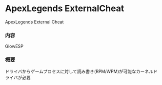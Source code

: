 # ApexLegends ExternalCheat
ApexLegends External Cheat

### 内容
GlowESP

### 概要
ドライバからゲームプロセスに対して読み書き(RPM/WPM)が可能なカーネルドライバが必要
